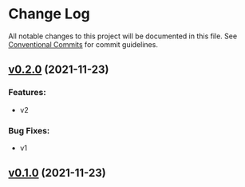 # Change Log

All notable changes to this project will be documented in this file.
See [Conventional Commits](Https://conventionalcommits.org) for commit guidelines.

<!-- changelog -->

## [v0.2.0](https://github.com/rafaeliga/phx_actions/compare/v0.1.0...v0.2.0) (2021-11-23)




### Features:

* v2

### Bug Fixes:

* v1

## [v0.1.0](https://github.com/rafaeliga/phx_actions/compare/v0.1.0...v0.1.0) (2021-11-23)



